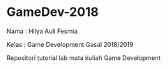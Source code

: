 # GameDev-2018

Nama  : Hilya Auli Fesmia

Kelas : Game Development Gasal 2018/2019

Repositori tutorial lab mata kuliah Game Development
